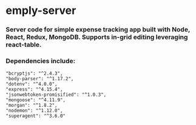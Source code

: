 # emply-server

### Server code for simple expense tracking app built with Node, React, Redux, MongoDB. Supports in-grid editing leveraging react-table.

### Dependencies include:
    "bcryptjs": "^2.4.3",
    "body-parser": "^1.17.2",
    "dotenv": "^4.0.0",
    "express": "^4.15.4",
    "jsonwebtoken-promisified": "^1.0.3",
    "mongoose": "^4.11.9",
    "morgan": "^1.8.2",
    "nodemon": "^1.12.0",
    "superagent": "^3.6.0"
